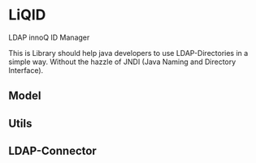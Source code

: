 LiQID
=====

LDAP innoQ ID Manager

This is Library should help java developers to use LDAP-Directories in a simple way. Without the hazzle of JNDI (Java Naming and Directory Interface).

Model
-------------

Utils
-------------

LDAP-Connector
-------------